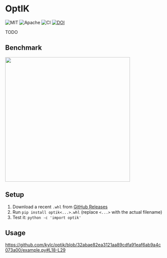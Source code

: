 # OptIK

<p>
    <img alt="MIT"    src="https://img.shields.io/badge/license-MIT-blue.svg">
    <img alt="Apache" src="https://img.shields.io/badge/license-Apache-blue.svg">
    <img alt="CI"     src="https://github.com/kylc/optik/actions/workflows/ci.yaml/badge.svg">
    <a href="https://zenodo.org/badge/latestdoi/696468110"><img src="https://zenodo.org/badge/696468110.svg" alt="DOI"></a>
</p>

TODO

## Benchmark

<img height="400" src="https://user-images.githubusercontent.com/233860/270505593-cc08ba0d-416f-4288-b48c-83c5ffb0d6d9.png">

## Setup

1. Download a recent `.whl` from [GitHub Releases](https://github.com/kylc/optik/releases)
2. Run `pip install optik<...>.whl` (replace `<...>` with the actual filename)
3. Test it: `python -c 'import optik'`

## Usage

https://github.com/kylc/optik/blob/32abae82ea3121aa89cdfa91eaf6ab9a4c073a00/example.py#L18-L29
